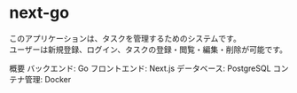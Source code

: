 # next-go
このアプリケーションは、タスクを管理するためのシステムです。  
ユーザーは新規登録、ログイン、タスクの登録・閲覧・編集・削除が可能です。

概要
バックエンド: Go
フロントエンド: Next.js
データベース: PostgreSQL
コンテナ管理: Docker
